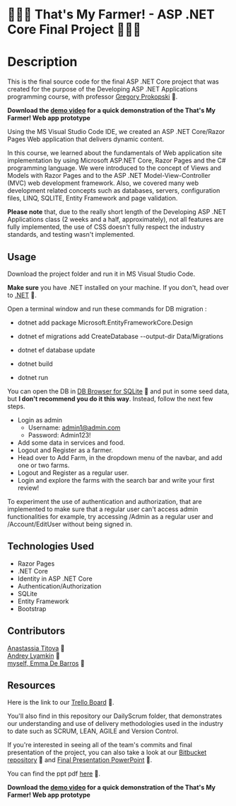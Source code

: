 # 👨🏻‍🌾 That's My Farmer! - ASP .NET Core Final Project 👨🏻‍🌾
# Description

This is the final source code for the final ASP .NET Core project that was created for the purpose of the Developing ASP .NET Applications programming course, with professor [Gregory Prokopski](https://www.linkedin.com/in/prokopski/) 🔗.

**Download the [demo video](https://github.com/emmadebarros/That-s-My-Farmer/tree/main/Demo%20Video) for a quick demonstration of the That's My Farmer! Web app prototype**

Using the MS Visual Studio Code IDE, we created an ASP .NET Core/Razor Pages Web application that delivers dynamic content.  

In this course, we learned about the fundamentals of Web application site implementation by using
Microsoft ASP.NET Core, Razor Pages and the C# programming language. We were introduced to the concept of Views and Models with Razor Pages and to the ASP .NET Model-View-Controller (MVC) web development framework. Also, we covered many web development related concepts such as databases, servers, configuration files, LINQ, SQLITE, Entity Framework and page validation. 

**Please note** that, due to the really short length of the Developing ASP .NET Applications class (2 weeks and a half, approximately), not all features are fully implemented, the use of CSS doesn't fully respect the industry standards, and testing wasn't implemented.

## Usage

Download the project folder and run it in MS Visual Studio Code. 

**Make sure** you have .NET installed on your machine. If you don't, head over to [.NET](https://dotnet.microsoft.com/download) 🔗.

Open a terminal window and run these commands for DB migration :

* dotnet add package Microsoft.EntityFrameworkCore.Design
* dotnet ef migrations add CreateDatabase --output-dir Data/Migrations
* dotnet ef database update

* dotnet build
* dotnet run

You can open the DB in [DB Browser for SQLite](https://sqlitebrowser.org/) 🔗 and put in some seed data, but **I don't recommend you do it this way**. Instead, follow the next few steps.

* Login as admin
  * Username: admin1@admin.com
  * Password: Admin123!
* Add some data in services and food.
* Logout and Register as a farmer.
* Head over to Add Farm, in the dropdown menu of the navbar, and add one or two farms.
* Logout and Register as a regular user.
* Login and explore the farms with the search bar and write your first review!

To experiment the use of authentication and authorization, that are implemented to make sure that a regular user can't access admin functionalities for example, try accessing /Admin as a regular user and /Account/EditUser without being signed in.

## Technologies Used

* Razor Pages
* .NET Core
* Identity in ASP .NET Core
* Authentication/Authorization
* SQLite
* Entity Framework
* Bootstrap


## Contributors
[Anastassia Titova](https://www.linkedin.com/in/anastassia-titova-204380202/) 🔗   
[Andrey Lyamkin](https://www.linkedin.com/in/andreylyamkin/) 🔗   
[myself, Emma De Barros](https://www.linkedin.com/in/emma-de-barros/) 🔗

## Resources

Here is the link to our [Trello Board](https://trello.com/b/4wEqAm3C/thats-my-farmer) 🔗.

You'll also find in this repository our DailyScrum folder, that demonstrates our understanding and use of delivery methodologies used in the industry to date such as SCRUM, LEAN, AGILE and Version Control. 

If you're interested in seeing all of the team's commits and final presentation of the project, you can also take a look at our [Bitbucket repository](https://bitbucket.org/emma96/thats-my-farmer/src/master/) 🔗 and [Final Presentation PowerPoint](https://johnabbott-my.sharepoint.com/:p:/r/personal/6169535_johnabbottcollege_net/_layouts/15/Doc.aspx?sourcedoc=%7BFCA8168A-8008-41EF-8695-B6D676448DAE%7D&file=MyFarmerPresentation.pptx&wdOrigin=OFFICECOM-WEB.START.REC&ct=1624239955110&action=edit&mobileredirect=true) 🔗.

You can find the ppt pdf [here](https://github.com/emmadebarros/That-s-My-Farmer/tree/main/Presentation) 🔗.

**Download the [demo video](https://github.com/emmadebarros/That-s-My-Farmer/tree/main/Demo%20Video) for a quick demonstration of the That's My Farmer! Web app prototype**

